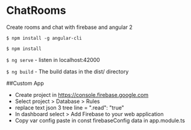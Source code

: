 # ChatRooms
Create rooms and chat with firebase and angular 2

`$ npm install -g angular-cli`

`$ npm install`

`$ ng serve` - listen in localhost:42000

`$ ng build` - The build datas in the dist/ directory

##Custom App
- Create project in https://console.firebase.google.com
- Select project > Database > Rules
- replace text json 3 tree line =  ".read": "true"
- In dashboard select > Add Firebase to your web application
- Copy var config paste in const firebaseConfig data in app.module.ts
